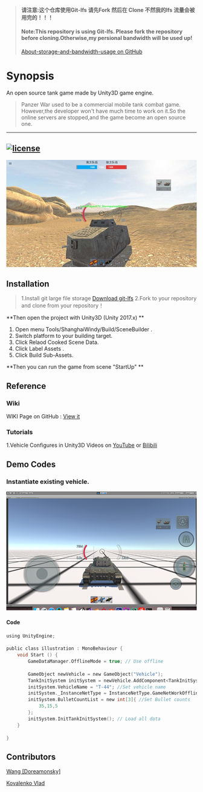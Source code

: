 >#### 请注意:这个仓库使用Git-lfs 请先Fork 然后在 Clone 不然我的lfs 流量会被用完的！！！
>#### Note:This repository is using Git-lfs. Please fork the repository before cloning.Otherwise,my persional bandwidth will be used up!
>[About-storage-and-bandwidth-usage on GitHub](https://help.github.com/articles/about-storage-and-bandwidth-usage/)


# Synopsis 
An open source tank game made by Unity3D game engine.

> Panzer War used to be a commercial  mobile tank combat game. However,the developer won't have much time to work on it.So the online servers are stopped,and the game become an open source one.



------------
 [![license](http://img.shields.io/badge/license-MIT-blue.svg)]()
------------

 ![GameScreenShot](https://github.com/Doreamonsky/Markdown/blob/master/Screenshot.jpg?raw=true)
 

## Installation 
> 1.Install git large file storage [Download git-lfs](https://git-lfs.github.com)
> 2.Fork to your repository and clone from your repository！

**Then open the project with Unity3D (Unity 2017.x)
**

1. Open menu Tools/ShanghaiWindy/Build/SceneBuilder .
2. Switch platform to your building target.
3. Click Relaod Cooked Scene Data.
4. Click Label Assets .
5. Click Build Sub-Assets.

**Then you can run the game from scene "StartUp"
**

## Reference
### Wiki 
WIKI Page on GitHub : [View it](https://github.com/Doreamonsky/PanzerWar/wiki)
### Tutorials 
1.Vehicle Configures in Unity3D
Videos on [YouTube](https://www.youtube.com/watch?v=DK3lQzjhvtE) or  [Bilibili](https://www.bilibili.com/video/av16666019)

## Demo Codes
### Instantiate existing vehicle.
 ![GameScreenShot](https://github.com/Doreamonsky/Markdown/blob/master/Readme/01.png?raw=true)
#### Code
```C sharp
using UnityEngine;

public class illustration : MonoBehaviour {
	void Start () {
	    GameDataManager.OfflineMode = true; // Use offline
	    
        GameObject newVehicle = new GameObject("Vehicle"); 
        TankInitSystem initSystem = newVehicle.AddComponent<TankInitSystem>(); // Add vehicle init system
        initSystem.VehicleName = "T-44"; //Set vehicle name
        initSystem._InstanceNetType = InstanceNetType.GameNetWorkOffline; // Switch vehicle to offline mode
        initSystem.BulletCountList = new int[3]{ //Set Bullet counts 
            35,15,5
        };
        initSystem.InitTankInitSystem(); // Load all data 
	}

}
```

## Contributors
[Wang [Doreamonsky]](http://vk.com/doreamonsky "Wang [Doreamonsky]")

[Kovalenko Vlad](https://vk.com/iso_slacker_yt "Kovalenko Vlad")
